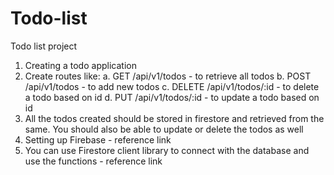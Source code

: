 # Todo-list
Todo list project
1. Creating a todo application
2. Create routes like:
a. GET /api/v1/todos - to retrieve all todos
b. POST /api/v1/todos - to add new todos
c. DELETE /api/v1/todos/:id - to delete a todo based on id
d. PUT /api/v1/todos/:id - to update a todo based on id
3. All the todos created should be stored in firestore and retrieved from the same.
You should also be able to update or delete the todos as well
4. Setting up Firebase - reference link
5. You can use Firestore client library to connect with the database and use the
functions - reference link

